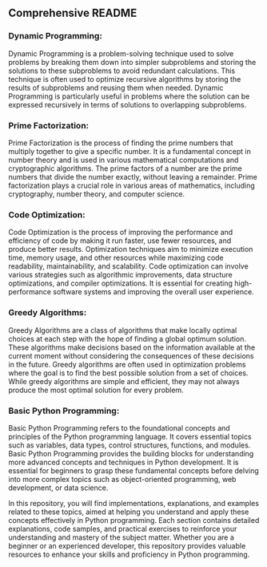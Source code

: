 ## Comprehensive README

### Dynamic Programming:

Dynamic Programming is a problem-solving technique used to solve problems by breaking them down into simpler subproblems and storing the solutions to these subproblems to avoid redundant calculations. This technique is often used to optimize recursive algorithms by storing the results of subproblems and reusing them when needed. Dynamic Programming is particularly useful in problems where the solution can be expressed recursively in terms of solutions to overlapping subproblems.

### Prime Factorization:

Prime Factorization is the process of finding the prime numbers that multiply together to give a specific number. It is a fundamental concept in number theory and is used in various mathematical computations and cryptographic algorithms. The prime factors of a number are the prime numbers that divide the number exactly, without leaving a remainder. Prime factorization plays a crucial role in various areas of mathematics, including cryptography, number theory, and computer science.

### Code Optimization:

Code Optimization is the process of improving the performance and efficiency of code by making it run faster, use fewer resources, and produce better results. Optimization techniques aim to minimize execution time, memory usage, and other resources while maximizing code readability, maintainability, and scalability. Code optimization can involve various strategies such as algorithmic improvements, data structure optimizations, and compiler optimizations. It is essential for creating high-performance software systems and improving the overall user experience.

### Greedy Algorithms:

Greedy Algorithms are a class of algorithms that make locally optimal choices at each step with the hope of finding a global optimum solution. These algorithms make decisions based on the information available at the current moment without considering the consequences of these decisions in the future. Greedy algorithms are often used in optimization problems where the goal is to find the best possible solution from a set of choices. While greedy algorithms are simple and efficient, they may not always produce the most optimal solution for every problem.

### Basic Python Programming:

Basic Python Programming refers to the foundational concepts and principles of the Python programming language. It covers essential topics such as variables, data types, control structures, functions, and modules. Basic Python Programming provides the building blocks for understanding more advanced concepts and techniques in Python development. It is essential for beginners to grasp these fundamental concepts before delving into more complex topics such as object-oriented programming, web development, or data science.

In this repository, you will find implementations, explanations, and examples related to these topics, aimed at helping you understand and apply these concepts effectively in Python programming. Each section contains detailed explanations, code samples, and practical exercises to reinforce your understanding and mastery of the subject matter. Whether you are a beginner or an experienced developer, this repository provides valuable resources to enhance your skills and proficiency in Python programming.
